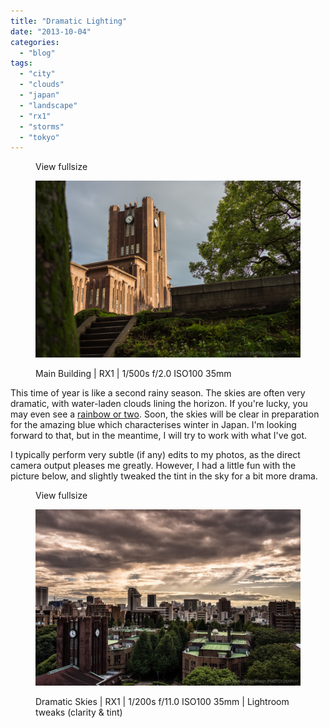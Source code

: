 ```yaml
---
title: "Dramatic Lighting"
date: "2013-10-04"
categories: 
  - "blog"
tags: 
  - "city"
  - "clouds"
  - "japan"
  - "landscape"
  - "rx1"
  - "storms"
  - "tokyo"
---
```


<figure>

View fullsize

![Main Building | RX1 | 1/500s f/2.0 ISO100 35mm](/assets/images/c64cf-20131002-_dsc1382-e69db1e5a4a7.jpg)

<figcaption>



Main Building | RX1 | 1/500s f/2.0 ISO100 35mm





</figcaption>



</figure>

This time of year is like a second rainy season. The skies are often very dramatic, with water-laden clouds lining the horizon. If you're lucky, you may even see a [rainbow or two](http://www.martinirwinphotography.com/myblog/2013/10/3/double-rainbow). Soon, the skies will be clear in preparation for the amazing blue which characterises winter in Japan. I'm looking forward to that, but in the meantime, I will try to work with what I've got. 

I typically perform very subtle (if any) edits to my photos, as the direct camera output pleases me greatly. However, I had a little fun with the picture below, and slightly tweaked the tint in the sky for a bit more drama.

<figure>

View fullsize

![Dramatic Skies | RX1 | 1/200s f/11.0 ISO100 35mm | Lightroom tweaks (clarity &amp; tint)](/assets/images/2da61-20131002-_dsc1370-e69db1e5a4a7.jpg)

<figcaption>



Dramatic Skies | RX1 | 1/200s f/11.0 ISO100 35mm | Lightroom tweaks (clarity & tint)





</figcaption>



</figure>
